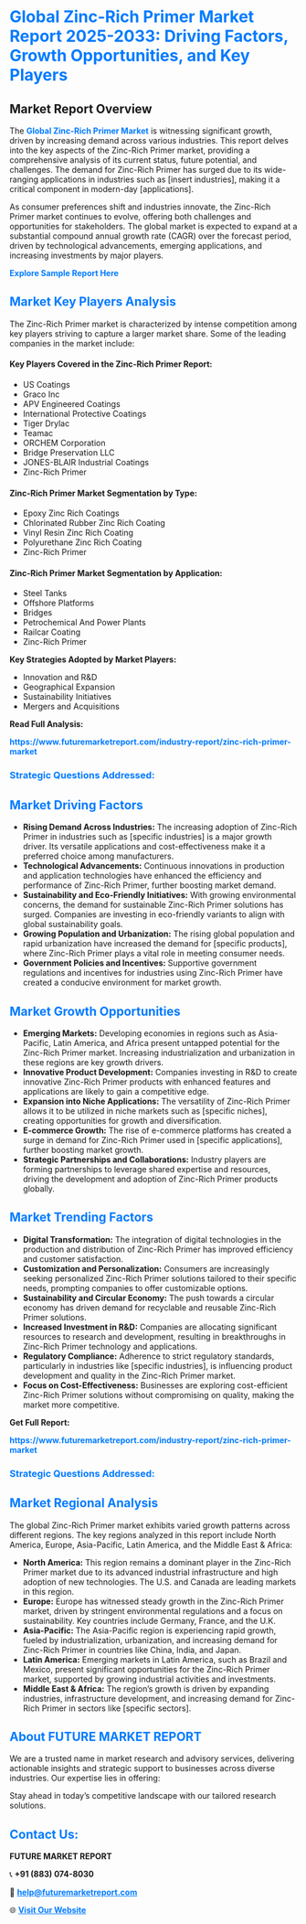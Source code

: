 <h1 style="color: #007BFF;">Global Zinc-Rich Primer Market Report 2025-2033: Driving Factors, Growth Opportunities, and Key Players</h1>

<section id="overview">
<h2>Market Report Overview</h2>
<p>The <a href="https://www.futuremarketreport.com/industry-report/zinc-rich-primer-market" style="color: #007BFF; text-decoration: none;"><strong>Global Zinc-Rich Primer Market</strong></a> is witnessing significant growth, driven by increasing demand across various industries. This report delves into the key aspects of the Zinc-Rich Primer market, providing a comprehensive analysis of its current status, future potential, and challenges. The demand for Zinc-Rich Primer has surged due to its wide-ranging applications in industries such as [insert industries], making it a critical component in modern-day [applications].</p>
<p>As consumer preferences shift and industries innovate, the Zinc-Rich Primer market continues to evolve, offering both challenges and opportunities for stakeholders. The global market is expected to expand at a substantial compound annual growth rate (CAGR) over the forecast period, driven by technological advancements, emerging applications, and increasing investments by major players.</p>
</section>

<section id="overview">
<p><a href="https://www.futuremarketreport.com/request-sample/reportId=83253" style="color: #007BFF; text-decoration: none;"><strong>Explore Sample Report Here</strong></a></p>
</section>

<section id="key-players">
<h2 style="color: #007BFF;">Market Key Players Analysis</h2>
<p>The Zinc-Rich Primer market is characterized by intense competition among key players striving to capture a larger market share. Some of the leading companies in the market include:</p>
<h4>Key Players Covered in the Zinc-Rich Primer Report:</h4>
<ul><li>US Coatings</li><li>Graco Inc</li><li>APV Engineered Coatings</li><li>International Protective Coatings</li><li>Tiger Drylac</li><li>Teamac</li><li>ORCHEM Corporation</li><li>Bridge Preservation LLC</li><li>JONES-BLAIR Industrial Coatings</li><li>Zinc-Rich Primer</li></ul>
<h4>Zinc-Rich Primer Market Segmentation by Type:</h4>
<ul><li>Epoxy Zinc Rich Coatings</li><li>Chlorinated Rubber Zinc Rich Coating</li><li>Vinyl Resin Zinc Rich Coating</li><li>Polyurethane Zinc Rich Coating</li><li>Zinc-Rich Primer</li></ul>

<h4>Zinc-Rich Primer Market Segmentation by Application:</h4>
<ul><li>Steel Tanks</li><li>Offshore Platforms</li><li>Bridges</li><li>Petrochemical And Power Plants</li><li>Railcar Coating</li><li>Zinc-Rich Primer</li></ul>
<p><strong>Key Strategies Adopted by Market Players:</strong></p>
<ul>
<li>Innovation and R&D</li>
<li>Geographical Expansion</li>
<li>Sustainability Initiatives</li>
<li>Mergers and Acquisitions</li>
</ul>
</section>

<section>
<p><strong>Read Full Analysis: </strong></p><a href="https://www.futuremarketreport.com/industry-report/zinc-rich-primer-market" style="color: #007BFF; text-decoration: none;"><strong>https://www.futuremarketreport.com/industry-report/zinc-rich-primer-market</strong></a>
<h3 style="color: #007BFF;">Strategic Questions Addressed:</h3>
</section>

<section id="driving-factors">
<h2 style="color: #007BFF;">Market Driving Factors</h2>
<ul>
<li><strong>Rising Demand Across Industries:</strong> The increasing adoption of Zinc-Rich Primer in industries such as [specific industries] is a major growth driver. Its versatile applications and cost-effectiveness make it a preferred choice among manufacturers.</li>
<li><strong>Technological Advancements:</strong> Continuous innovations in production and application technologies have enhanced the efficiency and performance of Zinc-Rich Primer, further boosting market demand.</li>
<li><strong>Sustainability and Eco-Friendly Initiatives:</strong> With growing environmental concerns, the demand for sustainable Zinc-Rich Primer solutions has surged. Companies are investing in eco-friendly variants to align with global sustainability goals.</li>
<li><strong>Growing Population and Urbanization:</strong> The rising global population and rapid urbanization have increased the demand for [specific products], where Zinc-Rich Primer plays a vital role in meeting consumer needs.</li>
<li><strong>Government Policies and Incentives:</strong> Supportive government regulations and incentives for industries using Zinc-Rich Primer have created a conducive environment for market growth.</li>
</ul>
</section>

<section id="growth-opportunities">
<h2 style="color: #007BFF;">Market Growth Opportunities</h2>
<ul>
<li><strong>Emerging Markets:</strong> Developing economies in regions such as Asia-Pacific, Latin America, and Africa present untapped potential for the Zinc-Rich Primer market. Increasing industrialization and urbanization in these regions are key growth drivers.</li>
<li><strong>Innovative Product Development:</strong> Companies investing in R&D to create innovative Zinc-Rich Primer products with enhanced features and applications are likely to gain a competitive edge.</li>
<li><strong>Expansion into Niche Applications:</strong> The versatility of Zinc-Rich Primer allows it to be utilized in niche markets such as [specific niches], creating opportunities for growth and diversification.</li>
<li><strong>E-commerce Growth:</strong> The rise of e-commerce platforms has created a surge in demand for Zinc-Rich Primer used in [specific applications], further boosting market growth.</li>
<li><strong>Strategic Partnerships and Collaborations:</strong> Industry players are forming partnerships to leverage shared expertise and resources, driving the development and adoption of Zinc-Rich Primer products globally.</li>
</ul>
</section>

<section id="trending-factors">
<h2 style="color: #007BFF;">Market Trending Factors</h2>
<ul>
<li><strong>Digital Transformation:</strong> The integration of digital technologies in the production and distribution of Zinc-Rich Primer has improved efficiency and customer satisfaction.</li>
<li><strong>Customization and Personalization:</strong> Consumers are increasingly seeking personalized Zinc-Rich Primer solutions tailored to their specific needs, prompting companies to offer customizable options.</li>
<li><strong>Sustainability and Circular Economy:</strong> The push towards a circular economy has driven demand for recyclable and reusable Zinc-Rich Primer solutions.</li>
<li><strong>Increased Investment in R&D:</strong> Companies are allocating significant resources to research and development, resulting in breakthroughs in Zinc-Rich Primer technology and applications.</li>
<li><strong>Regulatory Compliance:</strong> Adherence to strict regulatory standards, particularly in industries like [specific industries], is influencing product development and quality in the Zinc-Rich Primer market.</li>
<li><strong>Focus on Cost-Effectiveness:</strong> Businesses are exploring cost-efficient Zinc-Rich Primer solutions without compromising on quality, making the market more competitive.</li>
</ul>
</section>

<section>
<p><strong>Get Full Report: </strong></p><a href="https://www.futuremarketreport.com/industry-report/zinc-rich-primer-market" style="color: #007BFF; text-decoration: none;"><strong>https://www.futuremarketreport.com/industry-report/zinc-rich-primer-market</strong></a>
<h3 style="color: #007BFF;">Strategic Questions Addressed:</h3>
</section>


<section id="regional-analysis">
<h2 style="color: #007BFF;">Market Regional Analysis</h2>
<p>The global Zinc-Rich Primer market exhibits varied growth patterns across different regions. The key regions analyzed in this report include North America, Europe, Asia-Pacific, Latin America, and the Middle East & Africa:</p>
<ul>
<li><strong>North America:</strong> This region remains a dominant player in the Zinc-Rich Primer market due to its advanced industrial infrastructure and high adoption of new technologies. The U.S. and Canada are leading markets in this region.</li>
<li><strong>Europe:</strong> Europe has witnessed steady growth in the Zinc-Rich Primer market, driven by stringent environmental regulations and a focus on sustainability. Key countries include Germany, France, and the U.K.</li>
<li><strong>Asia-Pacific:</strong> The Asia-Pacific region is experiencing rapid growth, fueled by industrialization, urbanization, and increasing demand for Zinc-Rich Primer in countries like China, India, and Japan.</li>
<li><strong>Latin America:</strong> Emerging markets in Latin America, such as Brazil and Mexico, present significant opportunities for the Zinc-Rich Primer market, supported by growing industrial activities and investments.</li>
<li><strong>Middle East & Africa:</strong> The region’s growth is driven by expanding industries, infrastructure development, and increasing demand for Zinc-Rich Primer in sectors like [specific sectors].</li>
</ul>
</section>

<footer>
<h2 style="color: #007BFF;">About FUTURE MARKET REPORT</h2>
<p>We are a trusted name in market research and advisory services, delivering actionable insights and strategic support to businesses across diverse industries. Our expertise lies in offering:</p>

<p>Stay ahead in today’s competitive landscape with our tailored research solutions.</p>

<h2 style="color: #007BFF;">Contact Us:</h2>
<p><strong>FUTURE MARKET REPORT</strong></p>
<p>📞 <strong>+91 (883) 074-8030</strong></p>
<p>📧 <strong><a href="mailto:help@futuremarketreport.com" style="color: #007BFF;">help@futuremarketreport.com</a></strong></p>
<p>🌐 <strong><a href="https://www.futuremarketreport.com/" style="color: #007BFF;">Visit Our Website</a></strong></p>
</footer>